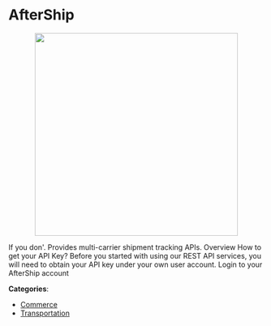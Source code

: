 # AfterShip
<p align="center">
    <img width="400" src="https://raw.githubusercontent.com/apis-list/apis-list/apis/aftership/logo_256x256.png" />
</p>

If you don'. Provides multi-carrier shipment tracking APIs. Overview How to get your API Key? Before you started with using our REST API services, you will need to obtain your API key under your own user account.  Login to your AfterShip account



**Categories**:
- [Commerce](https://github.com/apis-list/apis-list#commerce)
- [Transportation](https://github.com/apis-list/apis-list#transportation)





